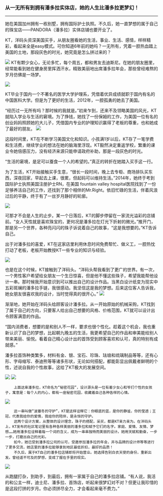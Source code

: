 ### 从一无所有到拥有潘多拉实体店，她的人生比潘多拉更梦幻！
---


她在美国加州拥有一栋别墅，拥有国际护士执照。不久后，她一直梦想的属于自己的珠宝店——PANDORA（潘多拉）实体店铺也要开业了。

KT，洋码头资深美国买手，从朋友圈看她的生活，事业、生活、感情，样样精彩，看起来全是easy模式。可你知道6年前的她吗？一无所有，凭着一腔热血踏上美国的土地，那段灰色的时光，她究竟是怎么拼过来的？

![](/recruitment/images/story_buyer6_1.jpg)
KT有颗少女心，无论多忙，每个周五，都和男友去迪斯尼。在她的朋友圈里，经常能看到她在健身房里挥洒汗水，精致美丽地出席潘多拉年会，那些曾经难熬的岁月仿佛是一场梦。

![](/recruitment/images/story_buyer6_2.jpg)

KT毕业于国内一个不著名的医学大学护理系，凭借着优异成绩就职于国内有名的中国医科大学。但是为了更好的生活，2012年，一腔孤勇的她去了美国。

“经历过一无所有吗？那时候的我就是。”初来乍到，还来不及领略美国的风光，KT就陷入学业与生活的窘境。为了挣钱，她找了一份保姆的工作，为美国一位有名的创业妈妈照顾她的大儿子，凭借国内专业的护理知识赢得了老板的尊重，也和她成了最好的朋友。
![](/recruitment/images/story_buyer6_3.jpg)


这段时间里，KT在不断学习美国文化和知识。小孩满1岁以后，KT存了一笔学费和生活费，继续学业的想法在她的脑海里浮现。KT毅然决定重返学校，繁重的课业令她倍感压力，没有经济来源只能申请政府补助，那是一段灰色的时光。
  
“生活的窘境，是足可以蚕食一个人的希望的。”真正的转折在她踏入买手这一行。

为了生活，KT开始接触买手生意，“很长一段时间，晚上去专柜、商场排队买东西，深夜回家，早起去上课，很累，但起码可以维持生活。”2014年，她终于考到国际护士执照美国注册护士RN，在美国 fountain valley hospital医院找到了一份足够养活自己的工作，还找到了那个相伴的Mr.Right。依旧忙碌的生活，伴着风浪过后的平静，终于有了一丝岁月静好的轮廓。

![](/recruitment/images/story_buyer6_4.jpg)


可那才不会是人生的止步。某一个日落后，KT的脚步停留在一家流光溢彩的店铺前。“女人天性就是喜欢珠宝的，更何况是潘多拉在灯光下折射的微光。”推开门，那是另一个世界，各种亮闪闪的珠子诉说着自己的故事，“这是我想要的。”KT告诉自己。

出于对潘多拉的喜爱，KT在这家店里利用休息时间免费帮忙、做义工，一腔热忱打动了老板，老板开始教授KT一些专业的知识与经验。

![](/recruitment/images/story_buyer6_5.jpg)


也是在这个时候，KT接触到了洋码头。“洋码头帮我看到了更广的世界。有一次，一个男性客户希望给女朋友一个生日惊喜，但是他不懂这些珠子，希望我能帮他设计一串。那时候我开始意识到可以推出自己的设计作品。当黑白设计纸变为现实中五彩斑斓的潘多拉手链，我很感动。我坚信这是我的梦想。后来这位客人告诉我，她女朋友很喜欢我的设计，当时觉得真的很开心。”
![](/recruitment/images/story_buyer6_6.jpg)


渐渐地，她开始在洋码头给顾客设计潘多拉。从一开始原始的机械采购，KT找到了属于自己的方向，只要客人给出自己想要的风格、价格范围，KT就可以设计出令顾客满意的作品。

“国内消费者，想要的是和别人不一样，要求也很个性化。趁着这个机会，我也重新认识了自己的梦想，比起朝九晚五的生活，我更希望自己的作品和审美能给别人带来美丽、愉悦。看着自己精心设计出的首饰受到顾客喜欢和认可，真的特别有成就感。”

 潘多拉首饰种类繁多，材料有金、银、宝石、珍珠、珐琅和琉璃制品等等，还有心形、字母缩写、泰迪熊等等诸多形状，无论如何搭配，都能彰显出佩戴者鲜明的个性，述说自我的个性故事，这给了KT极大的发展空间。

![](/recruitment/images/story_buyer6_7.jpg)
![](/recruitment/images/story_buyer6_8.jpg)

        上面这串潘多拉，KT命名为“秘密花园”，设计源头是一位有着少女心和爷们个性的女孩子，寓意是：每个人的内心，都有一座秘密花园，收藏着自己各种各样的心情。

![](/recruitment/images/story_buyer6_9.jpg)

        这一串叫做“波塞冬的守护”，KT是这样诠释它：你眼底的蓝，是你的静谧，你的莹透；王冠，代表我给你的爱情，我给你的陪伴，是永恒的守护。
        这两个设计方案，从整体的设计理念，珠子的搭配，采买，都是KT亲力亲为。在洋码头上，KT发布的社区笔记里有各种各样美丽的潘多拉和赋予它们的名字。家庭、爱情、友情、梦想……她用潘多拉诠释着每一个词的含义，成为一串串独特而美丽的设计。她用天赋和勤奋，一步一步，打磨出自己的光彩。
        如今，她已受到潘多拉公司的认可，受邀参加潘多拉的年会，并与品牌的设计师等等进行了更多交流，她店里的潘多拉能够拿到地区最低折扣，最好的品质！
        不久后，属于KT自己的潘多拉店铺即将开始营业。她选择告别白衣天使的身份，重新出发。曾经遥不可及的梦想，变成了握在手里的现实。
![](/recruitment/images/story_buyer6_10.jpg)



从跑腿打杂，到助手，到最后，拥有一家属于自己的潘多拉店铺。“有人说，我活的和公主一样，迪士尼、潘多拉、首饰店，听起来很梦幻对不对？但更让我珍惜的是这段打拼的岁月。你必须拼尽全力，才会看起来毫不费力。”
